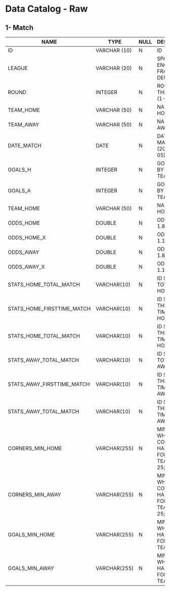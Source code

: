 ﻿# Data Catalog - Raw

## 1- Match

| NAME | TYPE | NULL | DESCRIPTION
|--|--|--|--|
| ID | VARCHAR (10) | N | ID |
| LEAGUE | VARCHAR (20) | N | SPAIN, ITALY, ENGLAND, FRANCE, DEUTSCH |
| ROUND | INTEGER | N | ROUND OF THE SEASON (1-38) |
| TEAM_HOME | VARCHAR (50) | N | NAME OF HOME TEAM |
| TEAM_AWAY | VARCHAR (50) | N | NAME OF AWAY TEAM |
| DATE_MATCH | DATE | N | DATE OF THE MATCH (2020-05-05) |
| GOALS_H | INTEGER | N | GOALS DONE BY HOME TEAM |
| GOALS_A | INTEGER | N | GOALS DONE BY AWAY TEAM |
| TEAM_HOME | VARCHAR (50) | N | NAME OF HOME TEAM |
| ODDS_HOME | DOUBLE | N | ODDS 1 - 1.83 |
| ODDS_HOME_X | DOUBLE | N | ODDS 1X - 1.15 |
| ODDS_AWAY | DOUBLE | N | ODDS 2 - 1.83 |
| ODDS_AWAY_X | DOUBLE | N | ODDS X2 - 1.15 |
| STATS_HOME_TOTAL_MATCH | VARCHAR(10) | N | ID STATS TOTAL OF HOME TEAM |
| STATS_HOME_FIRSTTIME_MATCH | VARCHAR(10) | N | ID STATS FOR THE FIRST TIME OF HOME TEAM |
| STATS_HOME_TOTAL_MATCH | VARCHAR(10) | N | ID STATS FOR THE SECOND TIME OF HOME TEAM |
| STATS_AWAY_TOTAL_MATCH | VARCHAR(10) | N | ID STATS TOTAL OF AWAY TEAM |
| STATS_AWAY_FIRSTTIME_MATCH | VARCHAR(10) | N | ID STATS FOR THE FIRST TIME OF AWAY TEAM |
| STATS_AWAY_TOTAL_MATCH | VARCHAR(10) | N | ID STATS FOR THE SECOND TIME OF AWAY TEAM |
| CORNERS_MIN_HOME | VARCHAR(255) | N | MINUTE WHEN CORNERS HAPPENED FOR HOME TEAM - 25;45;78;90 |
| CORNERS_MIN_AWAY | VARCHAR(255) | N | MINUTE WHEN CORNERS HAPPENED FOR AWAY TEAM - 25;45;78;90 |
| GOALS_MIN_HOME | VARCHAR(255) | N | MINUTE WHEN GOALS HAPPENED FOR HOME TEAM - 5;66 |
| GOALS_MIN_AWAY | VARCHAR(255) | N | MINUTE WHEN GOALS HAPPENED FOR AWAY TEAM - 86 |

